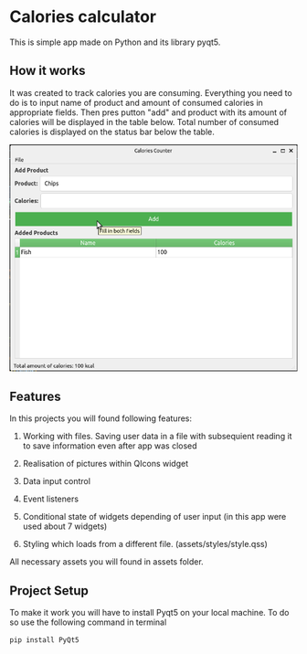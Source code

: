 # Calories calculator

This is simple app made on Python and its library pyqt5. 


## How it works

It was created to track calories you are consuming. Everything you need to do is to input name of product and amount of consumed calories in appropriate fields. Then pres putton "add" and product with its amount of calories will be displayed in the table below. Total number of consumed calories is displayed on the status bar below the table.

<img src="Screenshot.png"/>

## Features

In this projects you will found following features:

1. Working with files. Saving user data in a file with subsequient reading it to save information even after app was closed

2. Realisation of pictures within QIcons widget

3. Data input control

4. Event listeners

5. Conditional state of widgets depending of user input (in this app were used about 7 widgets)

6. Styling which loads from a different file. (assets/styles/style.qss)

All necessary assets you will found in assets folder. 

## Project Setup

To make it work you will have to install Pyqt5 on your local machine. To do so use the following command in terminal

```
pip install PyQt5
```
